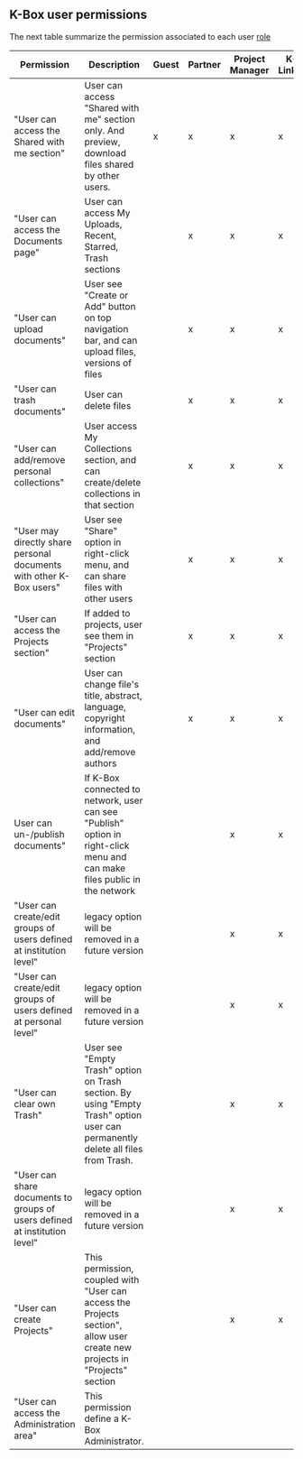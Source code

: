 ## K-Box user permissions

The next table summarize the permission associated to each user [role](./users.md)

| Permission | Description | Guest | Partner | Project Manager | K-Linker | K-Box Administrator | 
|------------|-------------|-------|---------|-----------------|-------|------|
|"User can access the Shared with me section" | User can access "Shared with me" section only. And preview, download files shared by other users. | x | x | x | x | x |
|"User can access the Documents page" | User can access My Uploads, Recent, Starred, Trash sections || x | x | x | x |
|"User can upload documents" | User see "Create or Add" button on top navigation bar, and can upload files, versions of files || x | x | x | x |
|"User can trash documents" | User can delete files || x | x | x | x |
|"User can add/remove personal collections" | User access My Collections section, and can create/delete collections in that section || x | x | x | x |
|"User may directly share personal documents with other K-Box users" | User see "Share" option in right-click menu, and can share files with other users || x | x | x | x |
|"User can access the Projects section" | If added to projects, user see them in "Projects" section || x | x | x | x |
|"User can edit documents" | User can change file's title, abstract, language, copyright information, and add/remove authors || x | x | x | x |
|User can un-/publish documents" | If K-Box connected to network, user can see "Publish" option in right-click menu and can make files public in the network ||| x | x | x |
|"User can create/edit groups of users defined at institution level"|legacy option will be removed in a future version ||| x | x | x |
|"User can create/edit groups of users defined at personal level"| legacy option will be removed in a future version ||| x | x | x | x |
|"User can clear own Trash" | User see "Empty Trash" option on Trash section. By using "Empty Trash" option user can permanently delete all files from Trash. ||| x | x | x |
|"User can share documents to groups of users defined at institution level"|legacy option will be removed in a future version ||| x | x | x |
|"User can create Projects" | This permission, coupled with "User can access the Projects section", allow user create new projects in "Projects" section ||| x | x | x |
|"User can access the Administration area" | This permission define a K-Box Administrator. ||||| x |
